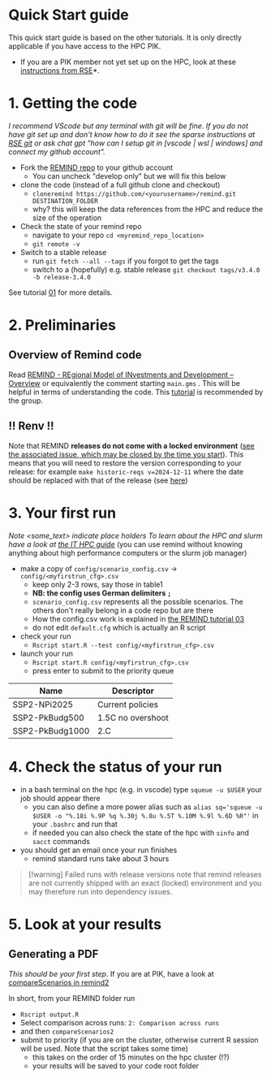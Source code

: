 # Quick Start guide 
This quick start guide is based on the other tutorials. It is only directly applicable if you have access to the HPC PIK.
* If you are a PIK member not yet set up on the HPC, look at these [instructions from RSE](https://gitlab.pik-potsdam.de/rse/rsewiki/-/wikis/Cluster-Access)*.
  
# 1. Getting the code
*I recommend VScode but any terminal with git will be fine*. *If you do not have git set up and don't know how to do it see the sparse instructions at [RSE git](https://gitlab.pik-potsdam.de/rse/rsewiki/-/wikis/Git-Setup) or ask chat gpt "how can I setup git in \[vscode | wsl | windows\] and connect my github account".*

- Fork the [REMIND repo](https://github.com/remindmodel/remind/tree/develop) to your github account
	- You can uncheck "develop only" but we will fix this below
- clone the code (instead of a full github clone and checkout)
	-  `cloneremind https://github.com/<yourusername>/remind.git DESTINATION_FOLDER`
	- why? this will keep the data references from the HPC and reduce the size of the operation
- Check the state of your remind repo
	- navigate to your repo `cd <myremind_repo_location>`
	- `git remote -v`
- Switch to a stable release
	- run `git fetch --all --tags` if you forgot to get the tags
	- switch to a (hopefully) e.g. stable release `git checkout tags/v3.4.0 -b release-3.4.0`

 See tutorial [01](https://github.com/remindmodel/remind/blob/develop/tutorials/01_GettingREMIND.md) for more details.
 
# 2. Preliminaries

## Overview of Remind code
Read [REMIND - REgional Model of INvestments and Development – Overview](https://rse.pik-potsdam.de/doc/remind/3.2.0/) or equivalently the comment starting `main.gms` . This will be helpful in terms of understanding the code.
This [tutorial](https://www.gams.com/latest/docs/UG_Tutorial.html) is recommended by the group.
## !! Renv !!
Note that REMIND **releases do not come with a locked environment** ([see the associated issue, which may be closed by the time you start](https://github.com/remindmodel/development_issues/issues/528)). This means that you will need to restore the version corresponding to your release: for example `make historic-reqs v=2024-12-11` where the date should be replaced with that of the release (see [here](https://github.com/remindmodel/development_issues/issues/528)) 

# 3. Your first run
*Note <some_text> indicate place holders*
*To learn about the HPC and slurm have a look at [the IT HPC guide](https://www.pik-potsdam.de/en/institute/about/it-services/hpc/hpc-2024/hpc-2024-documentation/hpc-2024-documentation)* (you can use remind without knowing anything about high performance computers or the slurm job manager)

- make a copy of `config/scenario_config.csv` -> `config/<myfirstrun_cfg>.csv` 
	-  keep only 2-3 rows, say those in table1
	-  **NB: the config uses German delimiters `;`**
	- `scenario_config.csv` represents all the possible scenarios. The others don't really belong in a code repo but are there
	- How the config.csv work is explained in [the REMIND tutorial 03](https://github.com/remindmodel/remind/blob/develop/tutorials/03_RunningBundleOfRuns.md)
	- do not edit `default.cfg` which is actually an R script
- check your run
	- `Rscript start.R --test config/<myfirstrun_cfg>.csv`
- launch your run
	- `Rscript start.R config/<myfirstrun_cfg>.csv`
	- press enter to submit to the priority queue 

| Name            | Descriptor        |
| --------------- | ----------------- |
| SSP2-NPi2025    | Current policies  |
| SSP2-PkBudg500  | 1.5C no overshoot |
| SSP2-PkBudg1000 | 2.C               |

# 4. Check the status of your run

- in a bash terminal on the hpc (e.g. in vscode) type  `squeue -u $USER` your job should appear there
	- you can also define a more power alias such as `alias sq='squeue -u $USER -o "%.18i %.9P %q %.30j %.8u %.5T %.10M %.9l %.6D %R"'` in your `.bashrc` and run that
	- if needed you can also check the state of the hpc with `sinfo` and `sacct` commands
- you should get an email once your run finishes
	- remind standard runs take about 3 hours  

>[!warning] Failed runs with release versions
> note that remind releases are not currently shipped with an exact (locked) environment and you may therefore run into dependency issues.

# 5. Look at your results

## Generating a PDF
*This should be your first step*. If you are at PIK, have a look at [compareScenarios in remind2](https://pik-piam.r-universe.dev/articles/remind2/compareScenariosRemind2.html)

In short, from your REMIND folder run
- `Rscript output.R`
- Select comparison across runs: `2: Comparison across runs`
- and then `compareScenarios2`
- submit to priority (if you are on the cluster, otherwise current R session will be used. Note that the script takes some time)
	- this takes on the order of 15 minutes on the hpc cluster (!?)
	- your results will be saved to your code root folder



